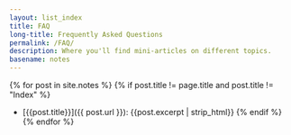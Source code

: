 ```yaml
---
layout: list_index
title: FAQ
long-title: Frequently Asked Questions
permalink: /FAQ/
description: Where you'll find mini-articles on different topics.
basename: notes
---
```

{% for post in site.notes %}
  {% if post.title != page.title and post.title != "Index" %}
* [{{post.title}}]({{ post.url }}): {{post.excerpt | strip_html}}
  {% endif %}
{% endfor %}

